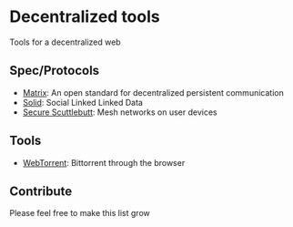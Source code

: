 # Decentralized tools
Tools for a decentralized web

## Spec/Protocols
- [Matrix](http://matrix.org/docs/spec/): An open standard for decentralized persistent communication
- [Solid](https://github.com/linkeddata/solid): Social Linked Linked Data
- [Secure Scuttlebutt](https://github.com/ssbc): Mesh networks on user devices

## Tools
- [WebTorrent](https://github.com/feross/webtorrent ): Bittorrent through the browser

## Contribute

Please feel free to make this list grow
